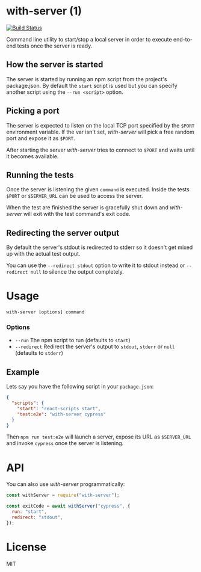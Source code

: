 # with-server (1)

[![Build Status](https://travis-ci.org/cellular/with-server.svg?branch=master)](https://travis-ci.org/cellular/with-server)

Command line utility to start/stop a local server
in order to execute end-to-end tests once the server is ready.

## How the server is started

The server is started by running an npm script from the project's package.json. By default the `start` script is used but you can specify another script using the `--run <script>` option.

## Picking a port

The server is expected to listen on the local TCP port specified by the `$PORT` environment variable. If the var isn't set, _with-server_ will pick a free random port and expose it as `$PORT`.

After starting the server _with-server_ tries to connect to `$PORT` and waits until it becomes available.

## Running the tests

Once the server is listening the given `command` is executed. Inside the tests `$PORT` or `$SERVER_URL` can be used to access the server.

When the test are finished the server is gracefully shut down and _with-server_ will exit with the test command's exit code.

## Redirecting the server output

By default the server's stdout is redirected to stderr so it doesn't get mixed up with the actual test output.

You can use the `--redirect stdout` option to write it to stdout instead or `--redirect null` to silence the output completely.

# Usage

`with-server [options] command`

### Options

- `--run` The npm script to run (defaults to `start`)
- `--redirect` Redirect the server's output to `stdout`, `stderr` or `null` (defaults to `stderr`)

## Example

Lets say you have the following script in your `package.json`:

```json
{
  "scripts": {
    "start": "react-scripts start",
    "test:e2e": "with-server cypress"
  }
}
```

Then `npm run test:e2e` will launch a server, expose its URL as `$SERVER_URL` and invoke `cypress` once the server is listening.

# API

You can also use _with-server_ programmatically:

```js
const withServer = require("with-server");

const exitCode = await withServer("cypress", {
  run: "start",
  redirect: "stdout",
});
```

# License

MIT

